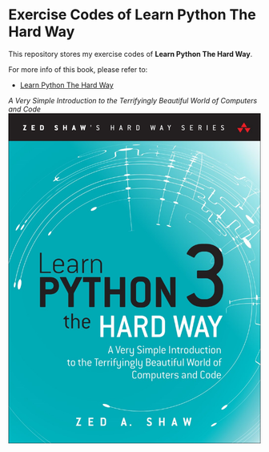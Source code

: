 # Exercise Codes of Learn Python The Hard Way
This repository stores my exercise codes of **Learn Python The Hard Way**.

For more info of this book, please refer to: 
-   [Learn Python The Hard Way](https://learnpythonthehardway.org/python3/)

*A Very Simple Introduction to the Terrifyingly Beautiful World of Computers and Code*
![cover](/img/cover.jpg)